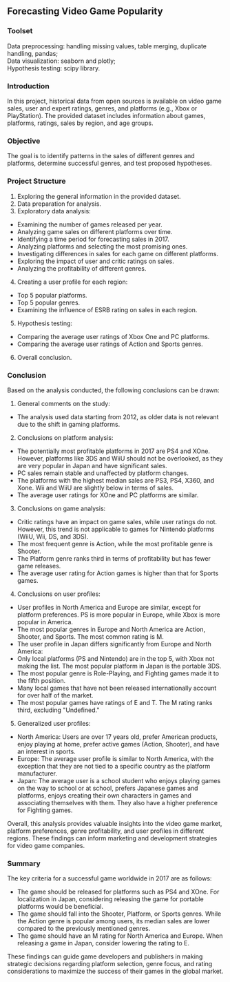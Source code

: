 
## Forecasting Video Game Popularity

### Toolset

Data preprocessing: handling missing values, table merging, duplicate handling, pandas;  
Data visualization: seaborn and plotly;  
Hypothesis testing: scipy library.  

### Introduction

In this project, historical data from open sources is available on video game sales, user and expert ratings, genres, and platforms (e.g., Xbox or PlayStation).
The provided dataset includes information about games, platforms, ratings, sales by region, and age groups.  

### Objective
The goal is to identify patterns in the sales of different genres and platforms, determine successful genres, and test proposed hypotheses.  
### Project Structure  
1. Exploring the general information in the provided dataset.
2. Data preparation for analysis.
3. Exploratory data analysis:
- Examining the number of games released per year.
- Analyzing game sales on different platforms over time.
- Identifying a time period for forecasting sales in 2017.
- Analyzing platforms and selecting the most promising ones.
- Investigating differences in sales for each game on different platforms.
- Exploring the impact of user and critic ratings on sales.
- Analyzing the profitability of different genres.
4. Creating a user profile for each region:
- Top 5 popular platforms.
- Top 5 popular genres.
- Examining the influence of ESRB rating on sales in each region.
5. Hypothesis testing:
- Comparing the average user ratings of Xbox One and PC platforms.
- Comparing the average user ratings of Action and Sports genres.
6. Overall conclusion. 

### Conclusion

Based on the analysis conducted, the following conclusions can be drawn:

1. General comments on the study: 
- The analysis used data starting from 2012, as older data is not relevant due to the shift in gaming platforms.
2. Conclusions on platform analysis:
- The potentially most profitable platforms in 2017 are PS4 and XOne. However, platforms like 3DS and WiiU should not be overlooked, as they are very popular in Japan and have significant sales.
- PC sales remain stable and unaffected by platform changes.
- The platforms with the highest median sales are PS3, PS4, X360, and Xone. Wii and WiiU are slightly below in terms of sales.
- The average user ratings for XOne and PC platforms are similar.
3. Conclusions on game analysis:
- Critic ratings have an impact on game sales, while user ratings do not. However, this trend is not applicable to games for Nintendo platforms (WiiU, Wii, DS, and 3DS).
- The most frequent genre is Action, while the most profitable genre is Shooter.
- The Platform genre ranks third in terms of profitability but has fewer game releases.
- The average user rating for Action games is higher than that for Sports games.
4. Conclusions on user profiles:
- User profiles in North America and Europe are similar, except for platform preferences. PS is more popular in Europe, while Xbox is more popular in America.
- The most popular genres in Europe and North America are Action, Shooter, and Sports. The most common rating is M.
- The user profile in Japan differs significantly from Europe and North America:
- Only local platforms (PS and Nintendo) are in the top 5, with Xbox not making the list. The most popular platform in Japan is the portable 3DS.
- The most popular genre is Role-Playing, and Fighting games made it to the fifth position.
- Many local games that have not been released internationally account for over half of the market.
- The most popular games have ratings of E and T. The M rating ranks third, excluding "Undefined."
5. Generalized user profiles:
- North America: Users are over 17 years old, prefer American products, enjoy playing at home, prefer active games (Action, Shooter), and have an interest in sports.
- Europe: The average user profile is similar to North America, with the exception that they are not tied to a specific country as the platform manufacturer.
- Japan: The average user is a school student who enjoys playing games on the way to school or at school, prefers Japanese games and platforms, enjoys creating their own characters in games and associating themselves with them. They also have a higher preference for Fighting games.  

Overall, this analysis provides valuable insights into the video game market, platform preferences, genre profitability, and user profiles in different regions. These findings can inform marketing and development strategies for video game companies.
    
### Summary  

The key criteria for a successful game worldwide in 2017 are as follows:

- The game should be released for platforms such as PS4 and XOne. For localization in Japan, considering releasing the game for portable platforms would be beneficial.
- The game should fall into the Shooter, Platform, or Sports genres. While the Action genre is popular among users, its median sales are lower compared to the previously mentioned genres.
- The game should have an M rating for North America and Europe. When releasing a game in Japan, consider lowering the rating to E.  

These findings can guide game developers and publishers in making strategic decisions regarding platform selection, genre focus, and rating considerations to maximize the success of their games in the global market.

